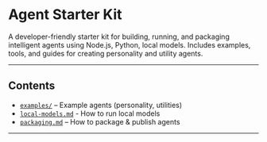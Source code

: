 # Agent Starter Kit

A developer-friendly starter kit for building, running, and packaging intelligent agents using Node.js, Python, local models. Includes examples, tools, and guides for creating personality and utility agents.

---

## Contents

- [`examples/`](examples/) – Example agents (personality, utilities)
- [`local-models.md`](local-models.md) - How to run local models
- [`packaging.md`](packaging.md) – How to package & publish agents

---